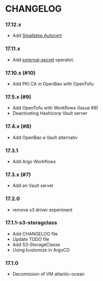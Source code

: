 CHANGELOG
=========

### 17.12.x

- Add [Smallstep Autocert](https://github.com/smallstep/autocert)

### 17.11.x

- Add [external-secret](https://external-secrets.io/latest/introduction/getting-started/) operatot.

### 17.10.x (#10)

- Add PKI CA in OpenBao with OpenTofu.

### 17.5.x (#9)

- Add OpenTofu with Workflows (Issue #9)
- Deactivating Hashicorp Vault server

### 17.4.x (#8)

- Add OpenBao a Vault alternativ

### 17.3.1

- Add Argo Workflows

### 17.3.x (#7)

- Add an Vault server

### 17.2.0

- remove s3 driver experiment

### 17.1.1-s3-storagclass

- Add CHANGELOG file
- Update TODO file
- Add S3-StorageClasse
- Using kustomize in ArgoCD

### 17.1.0

- Decomission of VM atlantic-ocean

